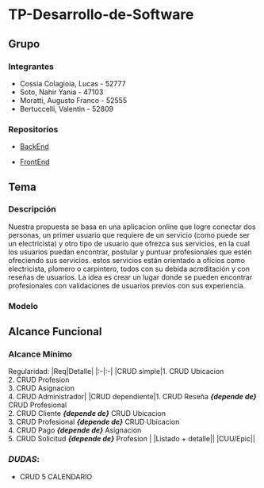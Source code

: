 # TP-Desarrollo-de-Software
## Grupo
### Integrantes
* Cossia Colagioia, Lucas - 52777
* Soto, Nahir Yania - 47103
* Moratti, Augusto Franco - 52555
* Bertuccelli, Valentin - 52809

### Repositorios
* [BackEnd](https://github.com/AugustoMoratti/TP-Desarrollo-de-Software/tree/main/Backend)

* [FrontEnd](https://github.com/AugustoMoratti/TP-Desarrollo-de-Software/tree/main/Frontend)

## Tema

### Descripción
Nuestra propuesta se basa en una aplicacion online que logre conectar dos personas, un primer usuario que requiere de un servicio (como puede ser un electricista) y otro tipo de usuario que ofrezca sus servicios, en la cual los usuarios puedan encontrar, postular y puntuar profesionales que estén ofreciendo sus servicios. estos servicios están orientado a oficios como electricista, plomero o carpintero, todos con su debida acreditación y con reseñas de usuarios. La idea es crear un lugar donde se pueden encontrar profesionales con validaciones de usuarios previos con sus experiencia.

### Modelo

## Alcance Funcional

### Alcance Mínimo

Regularidad:
|Req|Detalle|
|:-|:-|
|CRUD simple|1. CRUD Ubicacion<br/>2. CRUD Profesion<br/>3. CRUD Asignacion<br/>4. CRUD Administrador|
|CRUD dependiente|1. CRUD Reseña ***{depende de}*** CRUD Profesional<br/>2. CRUD Cliente ***{depende de}*** CRUD Ubicacion<br/>3. CRUD Profesional ***{depende de}*** CRUD Ubicacion<br/> 4. CRUD Pago ***{depende de}*** Asignacion<br/>5. CRUD Solicitud ***{depende de}*** Profesion |
|Listado + detalle||
|CUU/Epic||

### ***DUDAS***: 

* CRUD 5 CALENDARIO
